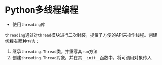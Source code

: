 # Python多线程编程

+ 使用`threading`库

`threading`通过对`thread`模块进行二次封装，提供了方便的API来操作线程。创建线程有两种方法：
1. 继承`threading.Thread`类，并重写其`run`方法
2. 创建`threading.Thread`对象，并在其`__init__`函数中，将可调用对象传入



